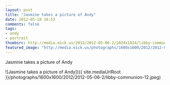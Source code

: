```yaml
---
layout: post
title: "Jasmine takes a picture of Andy"
date: 2012-05-18 16:53
comments: false
tags: 
- andy
- portrait
thumbsrc: http://media.eick.us/2012/2012-05-06-2/1024x1024/libby-communion-12.jpeg
featured_image: "http://media.eick.us/photographs/1600x1600/2012/2012-05-06-2/libby-communion-12.jpeg"
---
```

Jasmine takes a picture of Andy



![Jasmine takes a picture of Andy]({{ site.mediaUrlRoot }}/photographs/1600x1600/2012/2012-05-06-2/libby-communion-12.jpeg)


